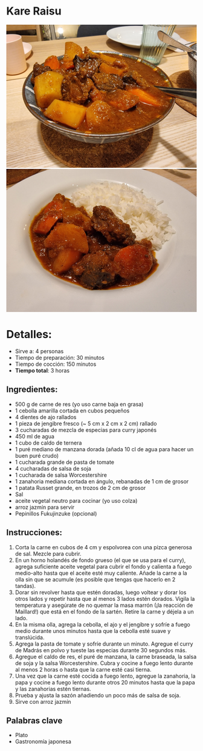 # Kare Raisu

![Karē Raisu](https://github.com/anamorph/recettes/blob/main/photos/fr-plat-kare_raisu-01.jpg?raw=true) 
![Karē Raisu](https://github.com/anamorph/recettes/blob/main/photos/fr-plat-kare_raisu-02.jpg?raw=true)

# Detalles:
* Sirve a: 4 personas
* Tiempo de preparación: 30 minutos
* Tiempo de cocción: 150 minutos
* **Tiempo total**: 3 horas

## Ingredientes:
* 500 g de carne de res (yo uso carne baja en grasa)
* 1 cebolla amarilla cortada en cubos pequeños
* 4 dientes de ajo rallados
* 1 pieza de jengibre fresco (~ 5 cm x 2 cm x 2 cm) rallado
* 3 cucharadas de mezcla de especias para curry japonés
* 450 ml de agua
* 1 cubo de caldo de ternera
* 1 puré mediano de manzana dorada (añada 10 cl de agua para hacer un buen puré crudo)
* 1 cucharada grande de pasta de tomate
* 4 cucharadas de salsa de soja
* 1 cucharada de salsa Worcestershire
* 1 zanahoria mediana cortada en ángulo, rebanadas de 1 cm de grosor
* 1 patata Russet grande, en trozos de 2 cm de grosor
* Sal
* aceite vegetal neutro para cocinar (yo uso colza)
* arroz jazmín para servir
* Pepinillos Fukujinzuke (opcional)


## Instrucciones:
1. Corta la carne en cubos de 4 cm y espolvorea con una pizca generosa de sal. Mezcle para cubrir. 
1. En un horno holandés de fondo grueso (el que se usa para el curry), agrega suficiente aceite vegetal para cubrir el fondo y calienta a fuego medio-alto hasta que el aceite esté muy caliente. Añade la carne a la olla sin que se acumule (es posible que tengas que hacerlo en 2 tandas). 
1. Dorar sin revolver hasta que estén doradas, luego voltear y dorar los otros lados y repetir hasta que al menos 3 lados estén dorados. Vigila la temperatura y asegúrate de no quemar la masa marrón (¡la reacción de Maillard!) que está en el fondo de la sartén. Retire la carne y déjela a un lado.
1. En la misma olla, agrega la cebolla, el ajo y el jengibre y sofríe a fuego medio durante unos minutos hasta que la cebolla esté suave y translúcida.
1. Agrega la pasta de tomate y sofríe durante un minuto. Agregue el curry de Madrás en polvo y tueste las especias durante 30 segundos más.
1. Agregue el caldo de res, el puré de manzana, la carne braseada, la salsa de soja y la salsa Worcestershire. Cubra y cocine a fuego lento durante al menos 2 horas o hasta que la carne esté casi tierna.
1. Una vez que la carne esté cocida a fuego lento, agregue la zanahoria, la papa y cocine a fuego lento durante otros 20 minutos hasta que la papa y las zanahorias estén tiernas. 
1. Prueba y ajusta la sazón añadiendo un poco más de salsa de soja.
1. Sirve con arroz jazmín

## Palabras clave
* Plato
* Gastronomía japonesa